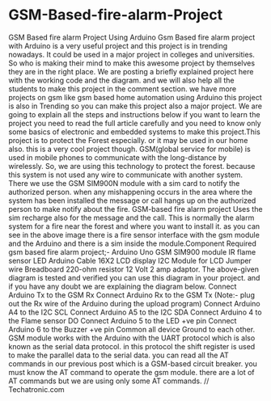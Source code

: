 # GSM-Based-fire-alarm-Project
GSM Based fire alarm Project Using Arduino   Gsm Based fire alarm project with Arduino is a very useful project and this project is in trending nowadays. It could be used in a major project in colleges and universities. So who is making their mind to make this awesome project by themselves they are in the right place.  We are posting a briefly explained project here with the working code and the diagram. and we will also help all the students to make this project in the comment section. we have more projects on gsm like gsm based home automation using Arduino this project is also in Trending so you can make this project also a major project. We are going to explain all the steps and instructions below if you want to learn the project you need to read the full article carefully and you need to know only some basics of electronic and embedded systems to make this project.This project is to protect the Forest especially. or it may be used in our home also. this is a very cool project though. GSM(global service for mobile) is used in mobile phones to communicate with the long-distance by wirelessly.  So, we are using this technology to protect the forest. because this system is not used any wire to communicate with another system. There we use the GSM SIM900N module with a sim card to notify the authorized person. when any mishappening occurs in the area where the system has been installed the message or call hangs up on the authorized person to make notify about the fire. GSM-based fire alarm project Uses the sim recharge also for the message and the call.  This is normally the alarm system for a fire near the forest and where you want to install it. as you can see in the above image there is a fire sensor interface with the gsm module and the Arduino and there is a sim inside the module.Component Required gsm based fire alarm project;- Arduino Uno GSM SIM900 module IR flame sensor LED Arduino Cable 16X2 LCD display I2C Module for LCD Jumper wire Breadboard 220-ohm resistor 12 Volt  2 amp adaptor. The above-given diagram is tested and verified you can use this diagram in your project. and if you have any doubt we are explaining the diagram below.  Connect Arduino Tx to the GSM Rx Connect Arduino Rx to the GSM Tx  (Note:- plug out the Rx wire of the Arduino during the upload program) Connect Arduino A4 to the I2C SCL Connect Arduino A5 to the I2C SDA Connect Arduino 4 to the Flame sensor DO Connect Arduino 5 to the LED +ve pin Connect Arduino  6 to the Buzzer +ve pin Common all device Ground to each other. GSM module works with the Arduino with the UART protocol which is also known as the serial data protocol. in this protocol the shift register is used to make the parallel data to the serial data. you can read all the AT commands in our previous post which is a GSM-based circuit breaker.  you must know the AT command to operate the gsm module. there are a lot of AT commands but we are using only some AT commands.
 // Techatronic.com  
 
